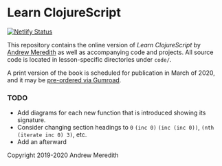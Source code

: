 # Learn ClojureScript

[![Netlify Status](https://api.netlify.com/api/v1/badges/9ae05350-5a11-4e5c-99e8-d5281a561b8e/deploy-status)](https://app.netlify.com/sites/brave-khorana-d82463/deploys)

This repository contains the online version of _Learn ClojureScript_ by [Andrew Meredith](https://kendru.github.io)
as well as accompanying code and projects.
All source code is located in lesson-specific directories under `code/`.

A print version of the book is scheduled for publication in March of 2020, and it may be [pre-ordered via Gumroad](https://gum.co/learn-cljs).

### TODO

- Add diagrams for each new function that is introduced showing its signature.
- Consider changing section headings to `0` `(inc 0)` `(inc (inc 0))`, `(nth (iterate inc 0) 3)`, etc.
- Add an afterward

Copyright 2019-2020 Andrew Meredith
